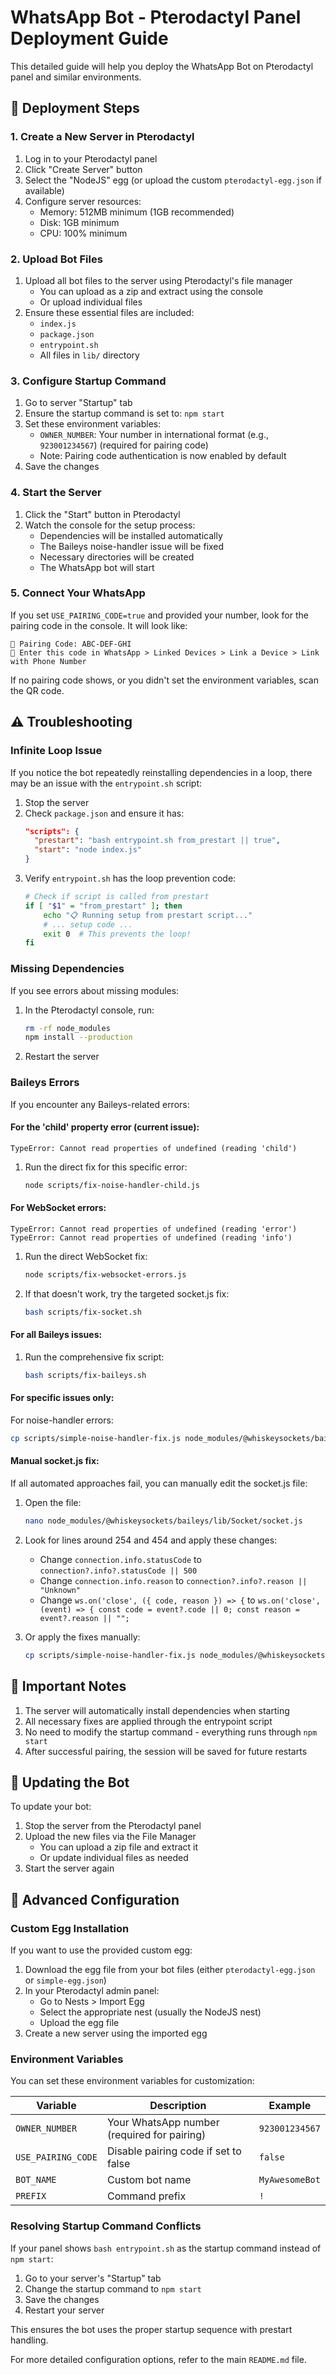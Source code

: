 # WhatsApp Bot - Pterodactyl Panel Deployment Guide

This detailed guide will help you deploy the WhatsApp Bot on Pterodactyl panel and similar environments.

## 🔧 Deployment Steps

### 1. Create a New Server in Pterodactyl

1. Log in to your Pterodactyl panel
2. Click "Create Server" button
3. Select the "NodeJS" egg (or upload the custom `pterodactyl-egg.json` if available)
4. Configure server resources:
   - Memory: 512MB minimum (1GB recommended)
   - Disk: 1GB minimum
   - CPU: 100% minimum

### 2. Upload Bot Files

1. Upload all bot files to the server using Pterodactyl's file manager
   - You can upload as a zip and extract using the console
   - Or upload individual files
2. Ensure these essential files are included:
   - `index.js`
   - `package.json`
   - `entrypoint.sh`
   - All files in `lib/` directory

### 3. Configure Startup Command

1. Go to server "Startup" tab
2. Ensure the startup command is set to: `npm start`
3. Set these environment variables:
   - `OWNER_NUMBER`: Your number in international format (e.g., `923001234567`) (required for pairing code)
   - Note: Pairing code authentication is now enabled by default
4. Save the changes

### 4. Start the Server

1. Click the "Start" button in Pterodactyl
2. Watch the console for the setup process:
   - Dependencies will be installed automatically
   - The Baileys noise-handler issue will be fixed
   - Necessary directories will be created
   - The WhatsApp bot will start

### 5. Connect Your WhatsApp

If you set `USE_PAIRING_CODE=true` and provided your number, look for the pairing code in the console. It will look like:

```
🔐 Pairing Code: ABC-DEF-GHI
📱 Enter this code in WhatsApp > Linked Devices > Link a Device > Link with Phone Number
```

If no pairing code shows, or you didn't set the environment variables, scan the QR code.

## ⚠️ Troubleshooting

### Infinite Loop Issue

If you notice the bot repeatedly reinstalling dependencies in a loop, there may be an issue with the `entrypoint.sh` script:

1. Stop the server
2. Check `package.json` and ensure it has:
   ```json
   "scripts": {
     "prestart": "bash entrypoint.sh from_prestart || true",
     "start": "node index.js"
   }
   ```
3. Verify `entrypoint.sh` has the loop prevention code:
   ```bash
   # Check if script is called from prestart
   if [ "$1" = "from_prestart" ]; then
       echo "📋 Running setup from prestart script..."
       # ... setup code ...
       exit 0  # This prevents the loop!
   fi
   ```

### Missing Dependencies

If you see errors about missing modules:

1. In the Pterodactyl console, run:
   ```bash
   rm -rf node_modules
   npm install --production
   ```
2. Restart the server

### Baileys Errors

If you encounter any Baileys-related errors:

#### For the 'child' property error (current issue):

```
TypeError: Cannot read properties of undefined (reading 'child')
```

1. Run the direct fix for this specific error:
   ```bash
   node scripts/fix-noise-handler-child.js
   ```

#### For WebSocket errors:

```
TypeError: Cannot read properties of undefined (reading 'error')
TypeError: Cannot read properties of undefined (reading 'info')
```

1. Run the direct WebSocket fix:
   ```bash
   node scripts/fix-websocket-errors.js
   ```

2. If that doesn't work, try the targeted socket.js fix:
   ```bash
   bash scripts/fix-socket.sh
   ```

#### For all Baileys issues:

1. Run the comprehensive fix script:
   ```bash
   bash scripts/fix-baileys.sh
   ```

#### For specific issues only:

For noise-handler errors:
```bash
cp scripts/simple-noise-handler-fix.js node_modules/@whiskeysockets/baileys/lib/Utils/noise-handler.js
```

#### Manual socket.js fix:

If all automated approaches fail, you can manually edit the socket.js file:

1. Open the file:
   ```bash
   nano node_modules/@whiskeysockets/baileys/lib/Socket/socket.js
   ```

2. Look for lines around 254 and 454 and apply these changes:
   - Change `connection.info.statusCode` to `connection?.info?.statusCode || 500`
   - Change `connection.info.reason` to `connection?.info?.reason || "Unknown"`
   - Change `ws.on('close', ({ code, reason }) => {` to `ws.on('close', (event) => { const code = event?.code || 0; const reason = event?.reason || "";`
   
3. Or apply the fixes manually:
   ```bash
   cp scripts/simple-noise-handler-fix.js node_modules/@whiskeysockets/baileys/lib/Utils/noise-handler.js
   ```

## 📝 Important Notes

1. The server will automatically install dependencies when starting
2. All necessary fixes are applied through the entrypoint script
3. No need to modify the startup command - everything runs through `npm start`
4. After successful pairing, the session will be saved for future restarts

## 🔄 Updating the Bot

To update your bot:

1. Stop the server from the Pterodactyl panel
2. Upload the new files via the File Manager
   - You can upload a zip file and extract it
   - Or update individual files as needed
3. Start the server again

## 🔧 Advanced Configuration

### Custom Egg Installation

If you want to use the provided custom egg:

1. Download the egg file from your bot files (either `pterodactyl-egg.json` or `simple-egg.json`)
2. In your Pterodactyl admin panel:
   - Go to Nests > Import Egg
   - Select the appropriate nest (usually the NodeJS nest)
   - Upload the egg file
3. Create a new server using the imported egg

### Environment Variables

You can set these environment variables for customization:

| Variable | Description | Example |
|----------|-------------|---------|
| `OWNER_NUMBER` | Your WhatsApp number (required for pairing) | `923001234567` |
| `USE_PAIRING_CODE` | Disable pairing code if set to false | `false` |
| `BOT_NAME` | Custom bot name | `MyAwesomeBot` |
| `PREFIX` | Command prefix | `!` |

### Resolving Startup Command Conflicts

If your panel shows `bash entrypoint.sh` as the startup command instead of `npm start`:

1. Go to your server's "Startup" tab
2. Change the startup command to `npm start`
3. Save the changes
4. Restart your server

This ensures the bot uses the proper startup sequence with prestart handling.

For more detailed configuration options, refer to the main `README.md` file.
